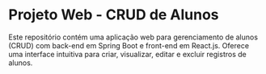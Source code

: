 # Projeto Web - CRUD de Alunos

Este repositório contém uma aplicação web para gerenciamento de alunos (CRUD) com back-end em Spring Boot e front-end em React.js. Oferece uma interface intuitiva para criar, visualizar, editar e excluir registros de alunos.
